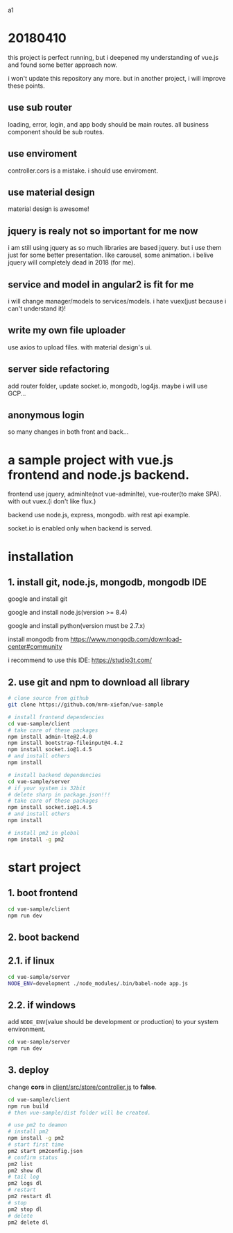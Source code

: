 a1

# 20180410

this project is perfect running, but i deepened my understanding of vue.js and found some better approach now.

i won't update this repository any more. but in another project, i will improve these points.

## use sub router

loading, error, login, and app body should be main routes. all business component should be sub routes.

## use enviroment

controller.cors is a mistake. i should use enviroment.

## use material design

material design is awesome!

## jquery is realy not so important for me now

i am still using jquery as so much libraries are based jquery. but i use them just for some better presentation. like carousel, some animation. i belive jquery will completely dead in 2018 (for me).

## service and model in angular2 is fit for me

i will change manager/models to services/models. i hate vuex(just because i can't understand it)!

## write my own file uploader

use axios to upload files. with material design's ui.

## server side refactoring

add router folder, update socket.io, mongodb, log4js. maybe i will use GCP...

## anonymous login

so many changes in both front and back...

# a sample project with vue.js frontend and node.js backend.

frontend use jquery, adminlte(not vue-adminlte), vue-router(to make SPA). with out vuex.(i don't like flux.)

backend use node.js, express, mongodb. with rest api example.

socket.io is enabled only when backend is served.

# installation

## 1. install git, node.js, mongodb, mongodb IDE

google and install git

google and install node.js(version >= 8.4)

google and install python(version must be 2.7.x)

install mongodb from https://www.mongodb.com/download-center#community

i recommend to use this IDE: https://studio3t.com/

## 2. use git and npm to download all library

``` bash
# clone source from github
git clone https://github.com/mrm-xiefan/vue-sample

# install frontend dependencies
cd vue-sample/client
# take care of these packages
npm install admin-lte@2.4.0
npm install bootstrap-fileinput@4.4.2
npm install socket.io@1.4.5
# and install others
npm install

# install backend dependencies
cd vue-sample/server
# if your system is 32bit
# delete sharp in package.json!!!
# take care of these packages
npm install socket.io@1.4.5
# and install others
npm install

# install pm2 in global
npm install -g pm2
```

# start project

## 1. boot frontend

``` bash
cd vue-sample/client
npm run dev
```

## 2. boot backend

## 2.1. if linux

``` bash
cd vue-sample/server
NODE_ENV=development ./node_modules/.bin/babel-node app.js
```

## 2.2. if windows

add `NODE_ENV`(value should be development or production) to your system environment.

``` bash
cd vue-sample/server
npm run dev
```

## 3. deploy

change **cors** in [client/src/store/controller.js](./client/src/store/controller.js) to **false**.

``` bash
cd vue-sample/client
npm run build
# then vue-sample/dist folder will be created.

# use pm2 to deamon
# install pm2
npm install -g pm2
# start first time
pm2 start pm2config.json
# confirm status
pm2 list
pm2 show dl
# tail log
pm2 logs dl
# restart
pm2 restart dl
# stop
pm2 stop dl
# delete
pm2 delete dl
```

